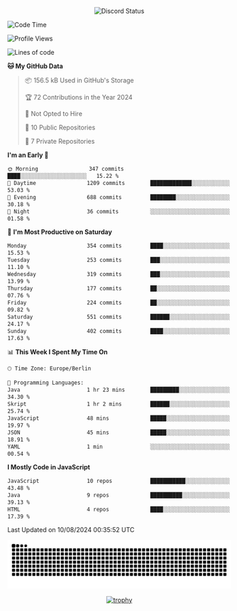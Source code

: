 <!-- Discord Status -->
<p align="center">
  <img src="https://lanyard.cnrad.dev/api/531896089096486922?borderRadius=30px" alt="Discord Status" />
</p>

<!--START_SECTION:waka-->
![Code Time](http://img.shields.io/badge/Code%20Time-908%20hrs%2017%20mins-blue)

![Profile Views](http://img.shields.io/badge/Profile%20Views-0-blue)

![Lines of code](https://img.shields.io/badge/From%20Hello%20World%20I%27ve%20Written-3.9%20million%20lines%20of%20code-blue)

**🐱 My GitHub Data** 

> 📦 156.5 kB Used in GitHub's Storage 
 > 
> 🏆 72 Contributions in the Year 2024
 > 
> 🚫 Not Opted to Hire
 > 
> 📜 10 Public Repositories 
 > 
> 🔑 7 Private Repositories 
 > 
**I'm an Early 🐤** 

```text
🌞 Morning                347 commits         ████░░░░░░░░░░░░░░░░░░░░░   15.22 % 
🌆 Daytime                1209 commits        █████████████░░░░░░░░░░░░   53.03 % 
🌃 Evening                688 commits         ████████░░░░░░░░░░░░░░░░░   30.18 % 
🌙 Night                  36 commits          ░░░░░░░░░░░░░░░░░░░░░░░░░   01.58 % 
```
📅 **I'm Most Productive on Saturday** 

```text
Monday                   354 commits         ████░░░░░░░░░░░░░░░░░░░░░   15.53 % 
Tuesday                  253 commits         ███░░░░░░░░░░░░░░░░░░░░░░   11.10 % 
Wednesday                319 commits         ███░░░░░░░░░░░░░░░░░░░░░░   13.99 % 
Thursday                 177 commits         ██░░░░░░░░░░░░░░░░░░░░░░░   07.76 % 
Friday                   224 commits         ██░░░░░░░░░░░░░░░░░░░░░░░   09.82 % 
Saturday                 551 commits         ██████░░░░░░░░░░░░░░░░░░░   24.17 % 
Sunday                   402 commits         ████░░░░░░░░░░░░░░░░░░░░░   17.63 % 
```


📊 **This Week I Spent My Time On** 

```text
🕑︎ Time Zone: Europe/Berlin

💬 Programming Languages: 
Java                     1 hr 23 mins        █████████░░░░░░░░░░░░░░░░   34.30 % 
Skript                   1 hr 2 mins         ██████░░░░░░░░░░░░░░░░░░░   25.74 % 
JavaScript               48 mins             █████░░░░░░░░░░░░░░░░░░░░   19.97 % 
JSON                     45 mins             █████░░░░░░░░░░░░░░░░░░░░   18.91 % 
YAML                     1 min               ░░░░░░░░░░░░░░░░░░░░░░░░░   00.54 % 
```

**I Mostly Code in JavaScript** 

```text
JavaScript               10 repos            ███████████░░░░░░░░░░░░░░   43.48 % 
Java                     9 repos             ██████████░░░░░░░░░░░░░░░   39.13 % 
HTML                     4 repos             ████░░░░░░░░░░░░░░░░░░░░░   17.39 % 
```




 Last Updated on 10/08/2024 00:35:52 UTC
<!--END_SECTION:waka-->

<!-- GitHub Contribution Snake -->
<p align="center">
  <img src="https://raw.githubusercontent.com/vxnsin/vxnsin/output/github-contribution-grid-snake-dark.svg" alt="GitHub Contribution Snake" />
</p>

<!-- GitHub Trophy -->
<p align="center">
  <a href="https://github.com/ryo-ma/github-profile-trophy">
    <img src="https://github-profile-trophy.vercel.app/?username=vxnsin&theme=onedark" alt="trophy" />
  </a>
</p>
